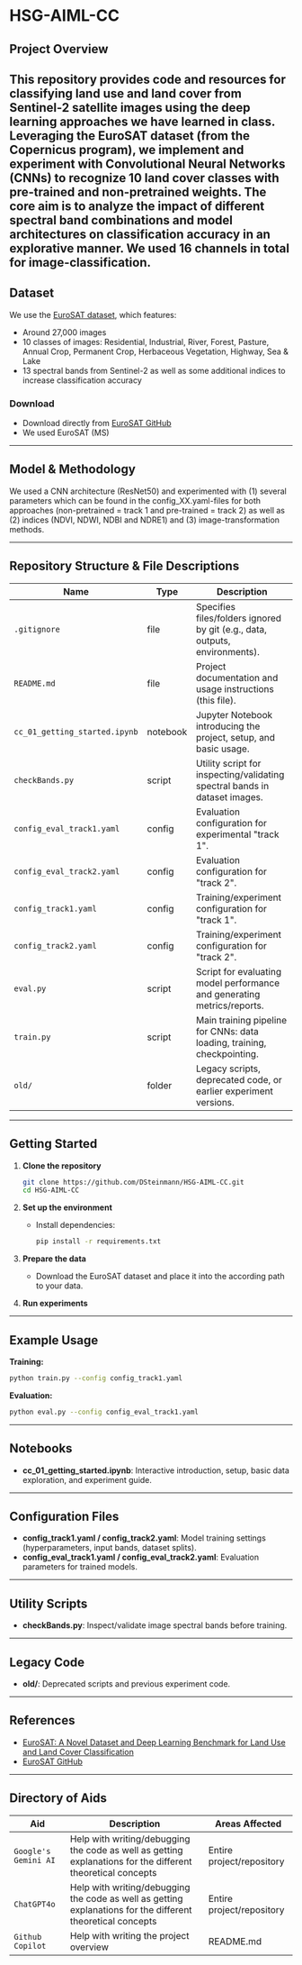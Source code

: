 # HSG-AIML-CC


## Project Overview

This repository provides code and resources for classifying **land use and land cover** from **Sentinel-2 satellite images** using the deep learning approaches we have learned in class. Leveraging the **EuroSAT dataset** (from the Copernicus program), we implement and experiment with **Convolutional Neural Networks (CNNs)** to recognize 10 land cover classes with pre-trained and non-pretrained weights. The core aim is to analyze the impact of different spectral band combinations and model architectures on classification accuracy in an explorative manner. We used 16 channels in total for image-classification.
---
## Dataset

We use the [EuroSAT dataset](https://github.com/phelber/eurosat), which features:
- Around 27,000 images
- 10 classes of images: Residential, Industrial, River, Forest, Pasture, Annual Crop, Permanent Crop, Herbaceous Vegetation, Highway, Sea & Lake
- 13 spectral bands from Sentinel-2 as well as some additional indices to increase classification accuracy

### Download

- Download directly from [EuroSAT GitHub](https://github.com/phelber/eurosat)
- We used EuroSAT (MS)
---

## Model & Methodology

We used a CNN architecture (ResNet50) and experimented with (1) several parameters which can be found in the config_XX.yaml-files for both approaches (non-pretrained = track 1 and pre-trained = track 2) as well as (2) indices (NDVI, NDWI, NDBI and NDRE1) and (3) image-transformation methods.

---

## Repository Structure & File Descriptions

| Name                          | Type      | Description |
|-------------------------------|-----------|-------------|
| `.gitignore`                  | file      | Specifies files/folders ignored by git (e.g., data, outputs, environments). |
| `README.md`                   | file      | Project documentation and usage instructions (this file). |
| `cc_01_getting_started.ipynb` | notebook  | Jupyter Notebook introducing the project, setup, and basic usage. |
| `checkBands.py`               | script    | Utility script for inspecting/validating spectral bands in dataset images. |
| `config_eval_track1.yaml`     | config    | Evaluation configuration for experimental "track 1". |
| `config_eval_track2.yaml`     | config    | Evaluation configuration for "track 2". |
| `config_track1.yaml`          | config    | Training/experiment configuration for "track 1". |
| `config_track2.yaml`          | config    | Training/experiment configuration for "track 2". |
| `eval.py`                     | script    | Script for evaluating model performance and generating metrics/reports. |
| `train.py`                    | script    | Main training pipeline for CNNs: data loading, training, checkpointing. |
| `old/`                        | folder    | Legacy scripts, deprecated code, or earlier experiment versions. |

---

## Getting Started

1. **Clone the repository**
   ```sh
   git clone https://github.com/DSteinmann/HSG-AIML-CC.git
   cd HSG-AIML-CC
   ```

2. **Set up the environment**
   - Install dependencies:
     ```sh
     pip install -r requirements.txt
     ```
3. **Prepare the data**
   - Download the EuroSAT dataset and place it into the according path to your data.
4. **Run experiments**
---

## Example Usage

**Training:**
```sh
python train.py --config config_track1.yaml
```

**Evaluation:**
```sh
python eval.py --config config_eval_track1.yaml
```

---

## Notebooks

- **cc_01_getting_started.ipynb**: Interactive introduction, setup, basic data exploration, and experiment guide.

---

## Configuration Files

- **config_track1.yaml / config_track2.yaml**: Model training settings (hyperparameters, input bands, dataset splits).
- **config_eval_track1.yaml / config_eval_track2.yaml**: Evaluation parameters for trained models.

---

## Utility Scripts

- **checkBands.py**: Inspect/validate image spectral bands before training.

---

## Legacy Code

- **old/**: Deprecated scripts and previous experiment code.

---

## References

- [EuroSAT: A Novel Dataset and Deep Learning Benchmark for Land Use and Land Cover Classification](https://arxiv.org/abs/1709.00029)
- [EuroSAT GitHub](https://github.com/phelber/eurosat)

---
## Directory of Aids 

| Aid                          | Description      | Areas Affected |
|-------------------------------|-----------|-------------|
| `Google's Gemini AI`          | Help with writing/debugging the code as well as getting explanations for the different theoretical concepts        | Entire project/repository |
| `ChatGPT4o`                   | Help with writing/debugging the code as well as getting explanations for the different theoretical concepts        | Entire project/repository |
| `Github Copilot` | Help with writing the project overview  | README.md |
